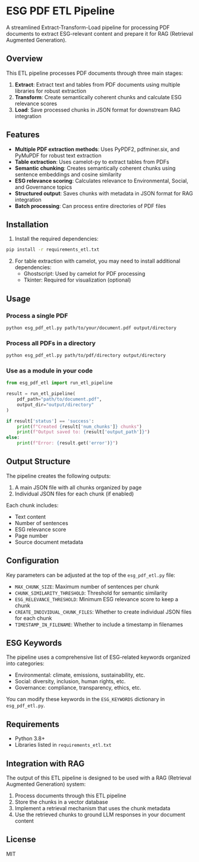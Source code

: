 # ESG PDF ETL Pipeline

A streamlined Extract-Transform-Load pipeline for processing PDF documents to extract ESG-relevant content and prepare it for RAG (Retrieval Augmented Generation).

## Overview

This ETL pipeline processes PDF documents through three main stages:

1. **Extract**: Extract text and tables from PDF documents using multiple libraries for robust extraction
2. **Transform**: Create semantically coherent chunks and calculate ESG relevance scores
3. **Load**: Save processed chunks in JSON format for downstream RAG integration

## Features

- **Multiple PDF extraction methods**: Uses PyPDF2, pdfminer.six, and PyMuPDF for robust text extraction
- **Table extraction**: Uses camelot-py to extract tables from PDFs
- **Semantic chunking**: Creates semantically coherent chunks using sentence embeddings and cosine similarity
- **ESG relevance scoring**: Calculates relevance to Environmental, Social, and Governance topics
- **Structured output**: Saves chunks with metadata in JSON format for RAG integration
- **Batch processing**: Can process entire directories of PDF files

## Installation

1. Install the required dependencies:

```bash
pip install -r requirements_etl.txt
```

2. For table extraction with camelot, you may need to install additional dependencies:
   - Ghostscript: Used by camelot for PDF processing
   - Tkinter: Required for visualization (optional)

## Usage

### Process a single PDF

```bash
python esg_pdf_etl.py path/to/your/document.pdf output/directory
```

### Process all PDFs in a directory

```bash
python esg_pdf_etl.py path/to/pdf/directory output/directory
```

### Use as a module in your code

```python
from esg_pdf_etl import run_etl_pipeline

result = run_etl_pipeline(
    pdf_path="path/to/document.pdf",
    output_dir="output/directory"
)

if result['status'] == 'success':
    print(f"Created {result['num_chunks']} chunks")
    print(f"Output saved to: {result['output_path']}")
else:
    print(f"Error: {result.get('error')}")
```

## Output Structure

The pipeline creates the following outputs:

1. A main JSON file with all chunks organized by page
2. Individual JSON files for each chunk (if enabled)

Each chunk includes:
- Text content
- Number of sentences
- ESG relevance score
- Page number
- Source document metadata

## Configuration

Key parameters can be adjusted at the top of the `esg_pdf_etl.py` file:

- `MAX_CHUNK_SIZE`: Maximum number of sentences per chunk
- `CHUNK_SIMILARITY_THRESHOLD`: Threshold for semantic similarity
- `ESG_RELEVANCE_THRESHOLD`: Minimum ESG relevance score to keep a chunk
- `CREATE_INDIVIDUAL_CHUNK_FILES`: Whether to create individual JSON files for each chunk
- `TIMESTAMP_IN_FILENAME`: Whether to include a timestamp in filenames

## ESG Keywords

The pipeline uses a comprehensive list of ESG-related keywords organized into categories:
- Environmental: climate, emissions, sustainability, etc.
- Social: diversity, inclusion, human rights, etc.
- Governance: compliance, transparency, ethics, etc.

You can modify these keywords in the `ESG_KEYWORDS` dictionary in `esg_pdf_etl.py`.

## Requirements

- Python 3.8+
- Libraries listed in `requirements_etl.txt`

## Integration with RAG

The output of this ETL pipeline is designed to be used with a RAG (Retrieval Augmented Generation) system:

1. Process documents through this ETL pipeline
2. Store the chunks in a vector database
3. Implement a retrieval mechanism that uses the chunk metadata
4. Use the retrieved chunks to ground LLM responses in your document content

## License

MIT 